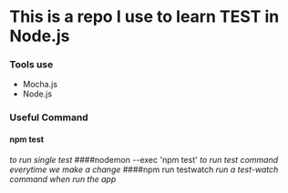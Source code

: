 # This is  a repo I use to learn TEST in Node.js

### Tools use
- Mocha.js
- Node.js


### Useful Command
#### npm test  
_to run single test_
####nodemon --exec 'npm test' 
_to run test command everytime we make a change_
####npm run testwatch 
_run a test-watch command when run the app_